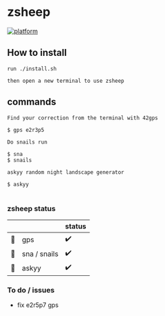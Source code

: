 # zsheep

[![platform](https://img.shields.io/badge/platform-linux%20macos-blue)]()

<!---
:warning: zsheep is under maintenance baaa everything can blaaw up :warning:
-->

## How to install

```
run ./install.sh

then open a new terminal to use zsheep
```

## commands

```
Find your correction from the terminal with 42gps

$ gps e2r3p5
```

```
Do snails run

$ sna
$ snails
```

```
askyy random night landscape generator

$ askyy
```

#

### zsheep status

| | | status |
|-|-|-|
| :compass:   | gps          | :heavy_check_mark: |
| :snail:     | sna / snails | :heavy_check_mark: |
| :milky_way: | askyy        | :heavy_check_mark: |

### To do / issues

- fix e2r5p7 gps
